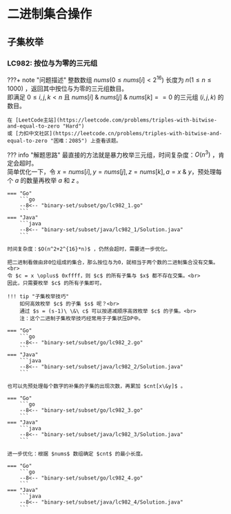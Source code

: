 # 二进制集合操作

## 子集枚举

### LC982: 按位与为零的三元组

???+ note "问题描述"
    整数数组 $nums(0≤nums[i]<2^{16})$ 长度为 $n(1≤n≤1000)$ ，返回其中按位与为零的三元组数目。<br>
    即满足 $0 ≤ i,j,k < n$ 且 $nums[i]\ \&\ nums[j]\ \&\ nums[k] == 0$ 的三元组 $(i, j, k)$ 的数目。

    在 [LeetCode主站](https://leetcode.com/problems/triples-with-bitwise-and-equal-to-zero "Hard")
    或 [力扣中文社区](https://leetcode.cn/problems/triples-with-bitwise-and-equal-to-zero "困难：2085") 上查看该题。

??? info "解题思路"
    最直接的方法就是暴力枚举三元组，时间复杂度：$O(n^3)$ ，肯定会超时。<br>
    简单优化一下，令 $x = nums[i], y = nums[j], z = nums[k], a = x\ \&\ y$，预处理每个 $a$ 的数量再枚举 $a$ 和 $z$ 。

    === "Go"
        ```go
        --8<-- "binary-set/subset/go/lc982_1.go"
        ```
    === "Java"
        ```java
        --8<-- "binary-set/subset/java/lc982_1/Solution.java"
        ```
    
    时间复杂度：$O(n^2+2^{16}*n)$ ，仍然会超时，需要进一步优化。

    把二进制看做由非0位组成的集合，那么按位与为0，就相当于两个数的二进制集合没有交集。<br>
    令 $c = x \oplus$ 0xffff，则 $c$ 的所有子集与 $x$ 都不存在交集。<br>
    因此，只需要枚举 $c$ 的所有子集即可。

    !!! tip "子集枚举技巧"
        如何高效枚举 $c$ 的子集 $s$ 呢？<br>
        通过 $s = (s-1)\ \&\ c$ 可以按递减顺序高效枚举 $c$ 的子集。<br>
        注：这个二进制子集枚举技巧经常用于子集状压DP中。

    === "Go"
        ```go
        --8<-- "binary-set/subset/go/lc982_2.go"
        ```
    === "Java"
        ```java
        --8<-- "binary-set/subset/java/lc982_2/Solution.java"
        ```
    
    也可以先预处理每个数字的补集的子集的出现次数，再累加 $cnt[x\&y]$ 。

    === "Go"
        ```go
        --8<-- "binary-set/subset/go/lc982_3.go"
        ```
    === "Java"
        ```java
        --8<-- "binary-set/subset/java/lc982_3/Solution.java"
        ```

    进一步优化：根据 $nums$ 数组确定 $cnt$ 的最小长度。

    === "Go"
        ```go
        --8<-- "binary-set/subset/go/lc982_4.go"
        ```
    === "Java"
        ```java
        --8<-- "binary-set/subset/java/lc982_4/Solution.java"
        ```
